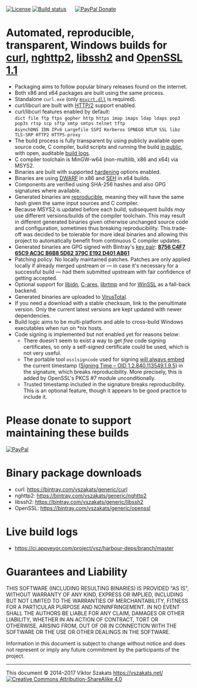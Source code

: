 [![License](https://img.shields.io/badge/license-MIT-blue.svg)](LICENSE.txt)
[![Build status](https://ci.appveyor.com/api/projects/status/4bx4006pge6jbqch/branch/master?svg=true)](https://ci.appveyor.com/project/vsz/harbour-deps/branch/master)
&nbsp;&nbsp;&nbsp;&nbsp;
[![PayPal Donate](https://img.shields.io/badge/PayPal-Donate_Now-f8981d.svg?colorA=00457c)](https://www.paypal.com/cgi-bin/webscr?cmd=_s-xclick&hosted_button_id=2DZM6WAGRJWT6 "Donate Now")

# Automated, reproducible, transparent, Windows builds for [curl](https://curl.haxx.se/), [nghttp2](https://nghttp2.org/), [libssh2](https://libssh2.org) and [OpenSSL 1.1](https://www.openssl.org/)

  - Packaging aims to follow popular binary releases found on the internet.
  - Both x86 and x64 packages are built using the same process.
  - Standalone `curl.exe` (only [`msvcrt.dll`](https://en.wikipedia.org/wiki/Microsoft_Windows_library_files#MSVCRT.DLL.2C_MSVCPP.DLL_and_CRTDLL.DLL) is required).
  - curl/libcurl are built with [HTTP/2](https://en.wikipedia.org/wiki/HTTP/2) support enabled.
  - curl/libcurl features enabled by default:<br>
    `dict file ftp ftps gopher http https imap imaps ldap ldaps pop3 pop3s rtsp scp sftp smtp smtps telnet tftp`<br>
    `AsynchDNS IDN IPv6 Largefile SSPI Kerberos SPNEGO NTLM SSL libz TLS-SRP HTTP2 HTTPS-proxy`
  - The build process is fully transparent by using publicly available
    open source code, C compiler, build scripts and running the
    build [in public](https://ci.appveyor.com/project/vsz/harbour-deps),
    with open, auditable [build logs](#live-build-logs).
  - C compiler toolchain is MinGW-w64 (non-multilib, x86 and x64) via MSYS2.
  - Binaries are built with supported [hardening](https://en.wikipedia.org/wiki/Hardening_%28computing%29) options enabled.
  - Binaries are using [DWARF](https://en.wikipedia.org/wiki/DWARF) in x86 and
    [SEH](https://en.wikipedia.org/wiki/Microsoft-specific_exception_handling_mechanisms#SEH)
    in x64 builds.
  - Components are verified using SHA-256 hashes and also GPG signatures where available.
  - Generated binaries are [reproducible](https://reproducible-builds.org), meaning
    they will have the same hash given the same input sources and C compiler.
  - Because MSYS2 is updated before each build, subsequent builds _may_ use
    different versions/builds of the compiler toolchain. This may result in
    different generated binaries given otherwise unchanged source code and
    configuration, sometimes thus breaking reproducibility. This trade-off was
    decided to be tolerable for more ideal binaries and allowing this project
    to automatically benefit from continuous C compiler updates.
  - Generated binaries are GPG signed with Bintray's [key pair](https://bintray.com/docs/usermanual/uploads/uploads_gpgsigning.html):
    **[8756 C4F7 65C9 AC3C B6B8  5D62 379C E192 D401 AB61](https://pgp.mit.edu/pks/lookup?op=vindex&fingerprint=on&search=0x8756C4F765C9AC3CB6B85D62379CE192D401AB61)**
  - Patching policy: No locally maintained patches. Patches are only
    applied locally if already merged upstream or &mdash; in case it's
    necessary for a successful build &mdash; had them submitted upstream
    with fair confidence of getting accepted.
  - Optional support for [libidn](https://www.gnu.org/software/libidn/), [C-ares](https://c-ares.haxx.se/), [librtmp](https://rtmpdump.mplayerhq.hu/) and for [WinSSL](https://en.wikipedia.org/wiki/Cryptographic_Service_Provider) as a fall-back backend.
  - Generated binaries are uploaded to [VirusTotal](https://www.virustotal.com/).
  - If you need a download with a stable checksum, link to the penultimate version.
    Only the current latest versions are kept updated with newer dependencies.
  - Build logic aims to be multi-platform and able to cross-build Windows
    executables when run on \*nix hosts.
  - Code signing is implemented but not enabled yet for reasons below:
    - There doesn't seem to exist a way to get _free_ code signing certificates,
      so only a self-signed certificate could be used, which is not very useful.
    - The portable tool `osslsigncode` used for signing
      [will always embed](https://sourceforge.net/p/osslsigncode/bugs/8/) the
      current timestamp
      ([Signing Time &ndash; OID 1.2.840.113549.1.9.5](https://oidref.com/1.2.840.113549.1.9.25))
      in the signature, which breaks reproducibility. More precisely, this is
      added by OpenSSL's PKCS #7 module unconditionally.
    - Trusted timestamp included in the signature breaks reproducibility. This
      is an optional feature, though it appears to be good practice to include
      it.

# Please donate to support maintaining these builds

  [![PayPal](https://www.paypalobjects.com/webstatic/i/logo/rebrand/ppcom.svg)](https://www.paypal.com/cgi-bin/webscr?cmd=_s-xclick&hosted_button_id=2DZM6WAGRJWT6)

# Binary package downloads

  * curl: <https://bintray.com/vszakats/generic/curl>
  * nghttp2: <https://bintray.com/vszakats/generic/nghttp2>
  * libssh2: <https://bintray.com/vszakats/generic/libssh2>
  * OpenSSL: <https://bintray.com/vszakats/generic/openssl>

# Live build logs

  * <https://ci.appveyor.com/project/vsz/harbour-deps/branch/master>

# Guarantees and Liability

  THIS SOFTWARE (INCLUDING RESULTING BINARIES) IS PROVIDED "AS IS", WITHOUT
  WARRANTY OF ANY KIND, EXPRESS OR IMPLIED, INCLUDING BUT NOT LIMITED TO THE
  WARRANTIES OF MERCHANTABILITY, FITNESS FOR A PARTICULAR PURPOSE AND
  NONINFRINGEMENT. IN NO EVENT SHALL THE AUTHORS BE LIABLE FOR ANY CLAIM,
  DAMAGES OR OTHER LIABILITY, WHETHER IN AN ACTION OF CONTRACT, TORT OR
  OTHERWISE, ARISING FROM, OUT OF OR IN CONNECTION WITH THE SOFTWARE OR THE
  USE OR OTHER DEALINGS IN THE SOFTWARE.

  Information in this document is subject to change without notice and does
  not represent or imply any future commitment by the participants of the
  project.

---
This document &copy;&nbsp;2014&ndash;2017 Viktor Szakats <https://vszakats.net/><br />
[![Creative Commons Attribution-ShareAlike 4.0](https://mirrors.creativecommons.org/presskit/buttons/80x15/svg/by-sa.svg)](https://creativecommons.org/licenses/by-sa/4.0/)
